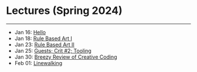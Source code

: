 # Lectures (Spring 2024)

---

* Jan 16: [Hello](2024/0116_hello/README.md)
* Jan 18: [Rule Based Art I](2024/0118_rule_based_art/README.md)
* Jan 23: [Rule Based Art II](2024/0123_rule_based_art/README.md)
* Jan 25: [Guests; Crit #2; Tooling](2024/0125_tooling/README.md)
* Jan 30: [Breezy Review of Creative Coding](2024/0130_coding/README.md)
* Feb 01: [Linewalking](2024/0201_linewalking/README.md)